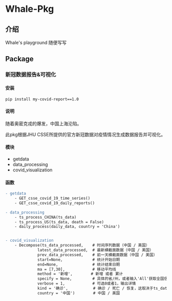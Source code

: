 # Whale-Pkg

## 介绍

Whale's playground 随便写写

## Package

### 新冠数据报告&可视化



#### 安装

```
pip install my-covid-report==1.0
```

#### 说明

随着奥密克戎的爆发，中国上海沦陷。

此pkg根据JHU CSSE所提供的官方新冠数据对疫情情况生成数据报告并可视化。

#### 模块

- getdata
- data_processing
- covid_visualization

#### 函数

```diff
- getdata
    - GET_csse_covid_19_time_series()
    - GET_csse_covid_19_daily_reports()

- data_processing
    - ts_process_CHINA(ts_data)
    - ts_process_US(ts_data, death = False)
    - daily_process(daily_data, country = 'China')


- covid_visualization
    - Decompose(ts_data_processed,    # 时间序列数据（中国 / 美国）
              latest_data_processed,  # 最新横截面数据（中国 / 美国）
              prev_data_processed,    # 前一天横截面数据（中国 / 美国）
              start=None,             # 统计开始日期
              end=None,               # 统计结束日期
              ma = [7,30],            # 移动平均线
              method = '新增',        # 新增 或者 累计
              specify = None,         # 具体的省/州，或者输入'All'获取全国信息，如不设置此参数，绘制各省/州的对比图
              verbose = 1,            # 可选0或者1，输出详情
              kind = '确诊',           # 确诊 / 死亡 / 恢复，这取决于ts_data_processed使用的是什么类型的数据
              country = '中国')        # 中国 / 美国
```



